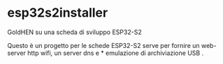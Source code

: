 # esp32s2installer
GoldHEN su una scheda di sviluppo ESP32-S2

Questo è un progetto per le schede ESP32-S2 serve per fornire un web-server http wifi, un server dns e * emulazione di archiviazione USB .
